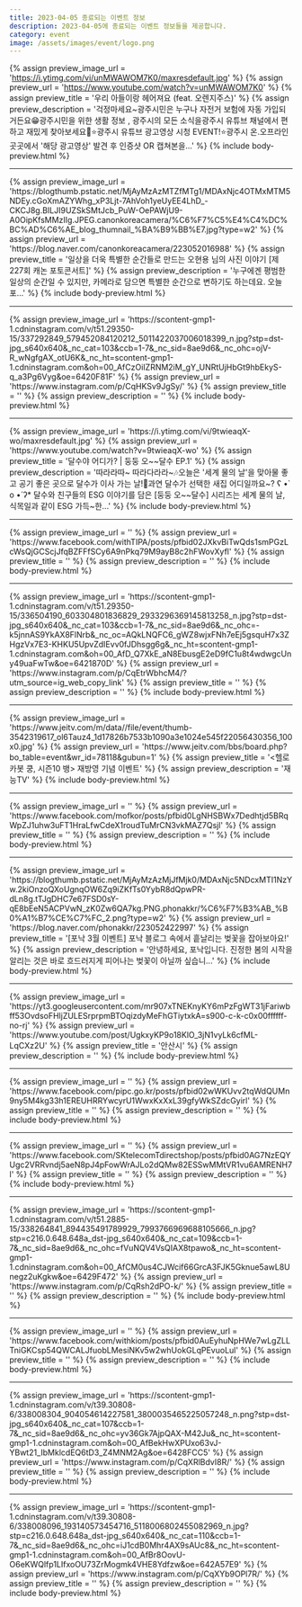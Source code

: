 ```yaml
---
title: 2023-04-05 종료되는 이벤트 정보
description: 2023-04-05에 종료되는 이벤트 정보들을 제공합니다.
category: event
image: /assets/images/event/logo.png
---
```

{% assign preview_image_url = 'https://i.ytimg.com/vi/unMWAWOM7K0/maxresdefault.jpg' %}
{% assign preview_url = 'https://www.youtube.com/watch?v=unMWAWOM7K0' %}
{% assign preview_title = '우리 아들이랑 헤어져요 (feat. 오렌지주스)' %}
{% assign preview_description = '걱정마세요~광주시민은 누구나 자전거 보험에 자동 가입되거든요😁광주시민을 위한 생활 정보 , 광주시의 모든 소식을광주시 유튜브 채널에서 편하고 재밌게 찾아보세요👀⭐광주시 유튜브 광고영상 시청 EVENT!⭐광주시 온.오프라인 곳곳에서 &#39;해당 광고영상&#39; 발견 후 인증샷 OR 캡쳐본을...' %}
{% include body-preview.html %}
<hr>{% assign preview_image_url = 'https://blogthumb.pstatic.net/MjAyMzAzMTZfMTg1/MDAxNjc4OTMxMTM5NDEy.cGoXmAZYWhg_xP3Ljt-7AhVoh1yeUyEE4LhD_-CKCJ8g.BILJI9UZSkSMtJcb_PuW-OePAWjU9-A0OipKfsMMzIIg.JPEG.canonkoreacamera/%C6%F7%C5%E4%C4%DC%BC%AD%C6%AE_blog_thumnail_%BA%B9%BB%E7.jpg?type=w2' %}
{% assign preview_url = 'https://blog.naver.com/canonkoreacamera/223052016988' %}
{% assign preview_title = '일상을 더욱 특별한 순간들로 만드는 오현용 님의 사진 이야기 [제227회 캐논 포토콘서트]' %}
{% assign preview_description = '누구에겐 평범한 일상의 순간일 수 있지만, 카메라로 담으면 특별한 순간으로 변하기도 하는데요. 오늘 포...' %}
{% include body-preview.html %}
<hr>{% assign preview_image_url = 'https://scontent-gmp1-1.cdninstagram.com/v/t51.29350-15/337292849_579452084120212_5011422037006018399_n.jpg?stp=dst-jpg_s640x640&amp;_nc_cat=103&amp;ccb=1-7&amp;_nc_sid=8ae9d6&amp;_nc_ohc=ojV-R_wNgfgAX_otU6K&amp;_nc_ht=scontent-gmp1-1.cdninstagram.com&amp;oh=00_AfCzOiIZRNM2iM_gY_UNRtUjHbGt9hbEkyS-q_a3Pg6Vyg&amp;oe=6420F81F' %}
{% assign preview_url = 'https://www.instagram.com/p/CqHKSv9JgSy/' %}
{% assign preview_title = '' %}
{% assign preview_description = '' %}
{% include body-preview.html %}
<hr>{% assign preview_image_url = 'https://i.ytimg.com/vi/9twieaqX-wo/maxresdefault.jpg' %}
{% assign preview_url = 'https://www.youtube.com/watch?v=9twieaqX-wo' %}
{% assign preview_title = '달수야 어디가? | 둥둥 오~~달수 EP.1' %}
{% assign preview_description = '따라라따~ 따라다라라~🎶오늘은 &#39;세계 물의 날&#39;을 맞아물 좋고 공기 좋은 곳으로 달수가 이사 가는 날!🦦과연 달수가 선택한 새집 어디일까요~? ʕ •̀ o •́ ʔ* 달수와 친구들의 ESG 이야기를 담은 [둥둥 오~~달수] 시리즈는 세계 물의 날, 식목일과 같이 ESG 가득~한...' %}
{% include body-preview.html %}
<hr>{% assign preview_image_url = '' %}
{% assign preview_url = 'https://www.facebook.com/withTIPA/posts/pfbid02JXkvBiTwQds1smPGzLcWsQjGCScjJfqBZFFfSCy6A9nPkq79M9ayB8c2hFWovXyfl' %}
{% assign preview_title = '' %}
{% assign preview_description = '' %}
{% include body-preview.html %}
<hr>{% assign preview_image_url = 'https://scontent-gmp1-1.cdninstagram.com/v/t51.29350-15/336504190_603304801836829_2933296369145813258_n.jpg?stp=dst-jpg_s640x640&amp;_nc_cat=103&amp;ccb=1-7&amp;_nc_sid=8ae9d6&amp;_nc_ohc=-k5jnnAS9YkAX8FlNrb&amp;_nc_oc=AQkLNQFC6_gWZ8wjxFNh7eEj5gsquH7x3ZHgzVx7E3-KHKU5UpvZdIEvv0fJDhsgg6g&amp;_nc_ht=scontent-gmp1-1.cdninstagram.com&amp;oh=00_AfD_Q7XkE_aN8EbusgE2eD9fC1u8t4wdwgcUny49uaFwTw&amp;oe=6421870D' %}
{% assign preview_url = 'https://www.instagram.com/p/CqEtrWbhcM4/?utm_source=ig_web_copy_link' %}
{% assign preview_title = '' %}
{% assign preview_description = '' %}
{% include body-preview.html %}
<hr>{% assign preview_image_url = 'https://www.jeitv.com/m/data//file/event/thumb-3542319617_ol6Tauz4_1d17826b7533b1090a3e1024e545f22056430356_100x0.jpg' %}
{% assign preview_url = 'https://www.jeitv.com/bbs/board.php?bo_table=event&wr_id=78118&gubun=1' %}
{% assign preview_title = '&lt;헬로카봇 쿵, 시즌10 뱅&gt; 재방영 기념 이벤트' %}
{% assign preview_description = '재능TV' %}
{% include body-preview.html %}
<hr>{% assign preview_image_url = '' %}
{% assign preview_url = 'https://www.facebook.com/mofkor/posts/pfbid0LgNHSBWx7Dedhtjd5BRqWpZJ1uhw3uFT1HraLfwCdeX1roudTuMrCN3vkMAZ7Qsjl' %}
{% assign preview_title = '' %}
{% assign preview_description = '' %}
{% include body-preview.html %}
<hr>{% assign preview_image_url = 'https://blogthumb.pstatic.net/MjAyMzAzMjJfMjk0/MDAxNjc5NDcxMTI1NzYw.2kiOnzoQXoUgnqOW6Zq9iZKfTs0YybR8dQpwPR-dLn8g.tTJgDHC7e67FSD0sY-qE8bEeN5ACPVwN_zK0Zw6QA7kg.PNG.phonakkr/%C6%F7%B3%AB_%B0%A1%B7%CE%C7%FC_2.png?type=w2' %}
{% assign preview_url = 'https://blog.naver.com/phonakkr/223052422997' %}
{% assign preview_title = '[포낙 3월 이벤트] 포낙 블로그 속에서 흩날리는 벚꽃을 잡아보아요!' %}
{% assign preview_description = '안녕하세요, 포낙입니다. 진정한 봄의 시작을 알리는 것은 바로 흐드러지게 피어나는 벚꽃이 아닐까 싶습니...' %}
{% include body-preview.html %}
<hr>{% assign preview_image_url = 'https://yt3.googleusercontent.com/mr907xTNEKnyKY6mPzFgWT31jFariwbff53OvdsoFHljZULESrprpmBTOqizdyMeFhGTiytxkA=s900-c-k-c0x00ffffff-no-rj' %}
{% assign preview_url = 'https://www.youtube.com/post/UgkxyKP9o18KlO_3jN1vyLk6cfML-LqCXz2U' %}
{% assign preview_title = '안산시' %}
{% assign preview_description = '' %}
{% include body-preview.html %}
<hr>{% assign preview_image_url = '' %}
{% assign preview_url = 'https://www.facebook.com/pipc.go.kr/posts/pfbid02wWKUvv2tqWdQUMn9ny5M4kg33h1EREUHRRYwcyrU1WwxKxXxL39gfyWkSZdcGyirl' %}
{% assign preview_title = '' %}
{% assign preview_description = '' %}
{% include body-preview.html %}
<hr>{% assign preview_image_url = '' %}
{% assign preview_url = 'https://www.facebook.com/SKtelecomTdirectshop/posts/pfbid0AG7NzEQYUgc2VRRvndj5aeN8pJ4pFowWrAJLo2dQMw82ESSwMMtVR1vu6AMRENH7l' %}
{% assign preview_title = '' %}
{% assign preview_description = '' %}
{% include body-preview.html %}
<hr>{% assign preview_image_url = 'https://scontent-gmp1-1.cdninstagram.com/v/t51.2885-15/338264841_894435491789929_7993766969688105666_n.jpg?stp=c216.0.648.648a_dst-jpg_s640x640&amp;_nc_cat=109&amp;ccb=1-7&amp;_nc_sid=8ae9d6&amp;_nc_ohc=fVuNQV4VsQIAX8tpawo&amp;_nc_ht=scontent-gmp1-1.cdninstagram.com&amp;oh=00_AfCM0us4CJWcif66GrcA3FJK5Gknue5awL8Unegz2uKgkw&amp;oe=6429F472' %}
{% assign preview_url = 'https://www.instagram.com/p/CqRsh2dPO-k/' %}
{% assign preview_title = '' %}
{% assign preview_description = '' %}
{% include body-preview.html %}
<hr>{% assign preview_image_url = '' %}
{% assign preview_url = 'https://www.facebook.com/withkiom/posts/pfbid0AuEyhuNpHWe7wLgZLLTniGKCsp54QWCALJfuobLMesiNKv5w2whUokGLqPEvuoLul' %}
{% assign preview_title = '' %}
{% assign preview_description = '' %}
{% include body-preview.html %}
<hr>{% assign preview_image_url = 'https://scontent-gmp1-1.cdninstagram.com/v/t39.30808-6/338008304_904054614227581_3800035465225057248_n.png?stp=dst-jpg_s640x640&amp;_nc_cat=107&amp;ccb=1-7&amp;_nc_sid=8ae9d6&amp;_nc_ohc=yv36Gk7AjpQAX-M42Ju&amp;_nc_ht=scontent-gmp1-1.cdninstagram.com&amp;oh=00_AfBekHwXPUxo63vJ-YBwt21_IbMklcdEQ6tD3_Z4MNM2Ag&amp;oe=6428FCC5' %}
{% assign preview_url = 'https://www.instagram.com/p/CqXRlBdvI8R/' %}
{% assign preview_title = '' %}
{% assign preview_description = '' %}
{% include body-preview.html %}
<hr>{% assign preview_image_url = 'https://scontent-gmp1-1.cdninstagram.com/v/t39.30808-6/338008096_193140573454716_5118006802455082969_n.jpg?stp=c216.0.648.648a_dst-jpg_s640x640&amp;_nc_cat=110&amp;ccb=1-7&amp;_nc_sid=8ae9d6&amp;_nc_ohc=iJ1cdB0Mhr4AX9sAUc8&amp;_nc_ht=scontent-gmp1-1.cdninstagram.com&amp;oh=00_AfBr8OovU-O6eKWQlfp1LIfxoOU73ZrMogmk4VHE8Ydfzw&amp;oe=642A57E9' %}
{% assign preview_url = 'https://www.instagram.com/p/CqXYb9OPl7R/' %}
{% assign preview_title = '' %}
{% assign preview_description = '' %}
{% include body-preview.html %}